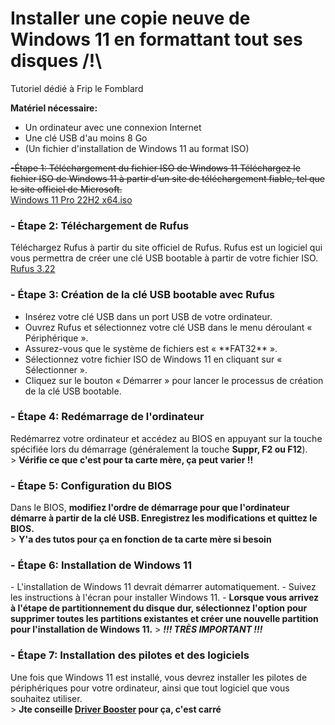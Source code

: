 # Installer une copie neuve de Windows 11 en formattant tout ses disques /!\ 
Tutoriel dédié à Frip le Fomblard

__Matériel nécessaire:__

- Un ordinateur avec une connexion Internet
- Une clé USB d'au moins 8 Go
- (Un fichier d'installation de Windows 11 au format ISO)

~~-Étape 1: Téléchargement du fichier ISO de Windows 11</h3>
Téléchargez le fichier ISO de Windows 11 à partir d'un site de téléchargement fiable, tel que le site officiel de Microsoft.~~<br>
<a href="https://1drv.ms/u/s!AnaHt2PTkorMhtcQnew9KNACDV01og?e=0kMtCK">Windows 11 Pro 22H2 x64.iso</a><br>

<h3>- Étape 2: Téléchargement de Rufus</h3>
Téléchargez Rufus à partir du site officiel de Rufus. Rufus est un logiciel qui vous permettra de créer une clé USB bootable à partir de votre fichier ISO.<br>
<a href="https://github.com/pbatard/rufus/releases/download/v3.22/rufus-3.22.exe">Rufus 3.22<a><br>

<h3>- Étape 3: Création de la clé USB bootable avec Rufus</h3>
  <ul>
    <li>Insérez votre clé USB dans un port USB de votre ordinateur. 
    <li>Ouvrez Rufus et sélectionnez votre clé USB dans le menu déroulant « Périphérique ». 
    <li>Assurez-vous que le système de fichiers est « **FAT32** ». 
    <li>Sélectionnez votre fichier ISO de Windows 11 en cliquant sur « Sélectionner ». 
    <li>Cliquez sur le bouton « Démarrer » pour lancer le processus de création de la clé USB bootable.
  </ul>
    
<h3>- Étape 4: Redémarrage de l'ordinateur</h3>
Redémarrez votre ordinateur et accédez au BIOS en appuyant sur la touche spécifiée lors du démarrage (généralement la touche <b>Suppr, F2 ou F12</b>).
  <br>
  > <b>Vérifie ce que c'est pour ta carte mère, ça peut varier !!</b>
  <br>

<h3>- Étape 5: Configuration du BIOS</h3>
Dans le BIOS, <b>modifiez l'ordre de démarrage pour que l'ordinateur démarre à partir de la clé USB. 
  Enregistrez les modifications et quittez le BIOS.</b>
  <br>
  > <b>Y'a des tutos pour ça en fonction de ta carte mère si besoin</b>
  <br>

<h3>- Étape 6: Installation de Windows 11</h3>
- L'installation de Windows 11 devrait démarrer automatiquement. 
- Suivez les instructions à l'écran pour installer Windows 11. 
- <b>Lorsque vous arrivez à l'étape de partitionnement du disque dur, sélectionnez l'option pour supprimer toutes les partitions existantes et créer une nouvelle partition pour l'installation de Windows 11.</b>
  > <b><i>!!! TRÈS IMPORTANT !!!</b></i>

<h3>- Étape 7: Installation des pilotes et des logiciels</h3>
Une fois que Windows 11 est installé, vous devrez installer les pilotes de périphériques pour votre ordinateur, ainsi que tout logiciel que vous souhaitez utiliser.<br>
  > <b>Jte conseille <a href="https://www.iobit.com/en/driver-booster.php#">Driver Booster</a> pour ça, c'est carré</b>
